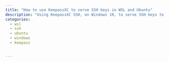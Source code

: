 ```yaml
---
title: "How to use KeepassXC to serve SSH keys in WSL and Ubuntu"
description: "Using KeepassXC SSH, on Windows 10, to serve SSH keys to WSL running Ubuntu"
categories: 
  - wsl
  - ssh
  - ubuntu
  - windows
  - keepass


---
```










